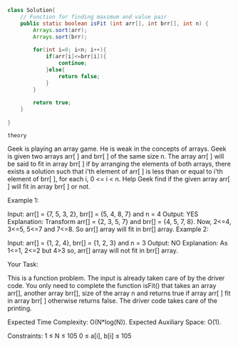```Java
class Solution{
    // Function for finding maximum and value pair
    public static boolean isFit (int arr[], int brr[], int n) {
        Arrays.sort(arr);
        Arrays.sort(brr);
        
        for(int i=0; i<n; i++){
            if(arr[i]<=brr[i]){
                continue;
            }else{
                return false;
            }
        }
        
        return true;
    }
    
}

```



``theory``

Geek is playing an array game. He is weak in the concepts of arrays. Geek is given two arrays arr[ ] and brr[ ] of the same size n. The array arr[ ] will be said to fit in array brr[ ] if by arranging the elements of both arrays, there exists a solution such that i'th element of arr[ ] is less than or equal to i'th element of brr[ ], for each i, 0 <= i < n. Help Geek find if the given array arr[ ] will fit in array brr[ ] or not.

Example 1:

Input: arr[] = {7, 5, 3, 2},
       brr[] = {5, 4, 8, 7} and n = 4
Output: YES
Explanation:
Transform arr[] = {2, 3, 5, 7} and
brr[] = {4, 5, 7, 8}.
Now, 2<=4, 3<=5, 5<=7 and 7<=8.
So arr[] array will fit in brr[] array.
Example 2:

Input: arr[] = {1, 2, 4},
       brr[] = {1, 2, 3} and n = 3 
Output: NO
Explanation: 
As 1<=1, 2<=2 but 4>3 so, 
arr[] array will not fit in brr[] array. 

Your Task:

This is a function problem. The input is already taken care of by the driver code. You only need to complete the function isFit() that takes an array arr[], another array brr[], size of the array n and returns true if array arr[ ] fit in array brr[ ] otherwise returns false. The driver code takes care of the printing.

Expected Time Complexity: O(N*log(N)).
Expected Auxiliary Space: O(1).

Constraints:
1 ≤ N ≤ 105
0 ≤ a[i], b[i] ≤ 105
